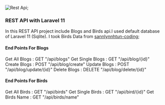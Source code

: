 ![Rest Api](https://media.istockphoto.com/id/1025651460/vector/api-icon-vector-sign-and-symbol-isolated-on-white-background-api-logo-concept.jpg?s=612x612&w=0&k=20&c=jWtztCxzJAsGkUh7TZemFqJhHu9WX3X5GopPKxm0lkQ=);

### REST API with Laravel 11 
In this REST API project include Blogs and Birds api.I used default database of Laravel 11 (Sqlite).
I took Birds Data from [sannlynnhtun-coding](https://github.com/sannlynnhtun-coding);

#### End Points For Blogs
 Get All Blogs : GET "/api/blogs"
 Get Single Blogs : GET "/api/blog/{id}"
 Create Blogs : POST "/api/blog/create"
 Update Blogs : POST "/api/blog/update/{id}"
 Delete Blogs : DELETE "/api/blog/delete/{id}"

#### End Points For Birds
Get All Birds : GET "/api/birds"
Get Single Birds : GET "/api/bird/{id}"
Get Birds Name : GET "/api/birds/name"


